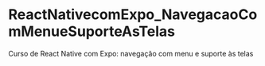 # ReactNativecomExpo_NavegacaoComMenueSuporteAsTelas
Curso de React Native com Expo: navegação com menu e suporte às telas
